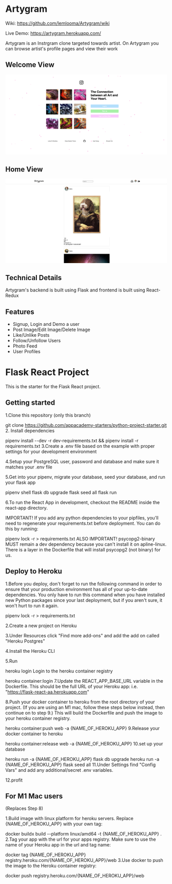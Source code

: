 # Artygram

Wiki: https://github.com/lemlooma/Artygram/wiki

Live Demo: https://artygram.herokuapp.com/

Artygram is an Instrgram clone targeted towards artist. On Artygram you can browse artist's profile pages and view their work 


## Welcome View 

![welcome](artygram.png) 

## Home View

![homepage](artygram_homeView.png) 

## Technical Details

Artygram's backend is built using Flask and frontend is built using React-Redux 

## Features 

- Signup, Login and Demo a user 
- Post Image/Edit Image/Delete Image 
- Like/Unlike Posts
- Follow/Unfollow Users 
- Photo Feed
- User Profiles




# Flask React Project
This is the starter for the Flask React project.

## Getting started
1.Clone this repository (only this branch)

git clone https://github.com/appacademy-starters/python-project-starter.git
2. Install dependencies

pipenv install --dev -r dev-requirements.txt && pipenv install -r requirements.txt
3.Create a .env file based on the example with proper settings for your development environment

4.Setup your PostgreSQL user, password and database and make sure it matches your .env file

5.Get into your pipenv, migrate your database, seed your database, and run your flask app

pipenv shell
flask db upgrade
flask seed all
flask run

6.To run the React App in development, checkout the README inside the react-app directory.

IMPORTANT! If you add any python dependencies to your pipfiles, you'll need to regenerate your requirements.txt before deployment. You can do this by running:

pipenv lock -r > requirements.txt
ALSO IMPORTANT! psycopg2-binary MUST remain a dev dependency because you can't install it on apline-linux. There is a layer in the Dockerfile that will install psycopg2 (not binary) for us.

## Deploy to Heroku
1.Before you deploy, don't forget to run the following command in order to ensure that your production environment has all of your up-to-date dependencies. You only have to run this command when you have installed new Python packages since your last deployment, but if you aren't sure, it won't hurt to run it again.

pipenv lock -r > requirements.txt

2.Create a new project on Heroku

3.Under Resources click "Find more add-ons" and add the add on called "Heroku Postgres"

4.Install the Heroku CLI

5.Run

heroku login
Login to the heroku container registry

heroku container:login
7.Update the REACT_APP_BASE_URL variable in the Dockerfile. This should be the full URL of your Heroku app: i.e. "https://flask-react-aa.herokuapp.com"

8.Push your docker container to heroku from the root directory of your project. (If you are using an M1 mac, follow these steps below instead, then continue on to step 9.) This will build the Dockerfile and push the image to your heroku container registry.

heroku container:push web -a {NAME_OF_HEROKU_APP}
9.Release your docker container to heroku

heroku container:release web -a {NAME_OF_HEROKU_APP}
10.set up your database

heroku run -a {NAME_OF_HEROKU_APP} flask db upgrade
heroku run -a {NAME_OF_HEROKU_APP} flask seed all
11.Under Settings find "Config Vars" and add any additional/secret .env variables.

12.profit

## For M1 Mac users
(Replaces Step 8)

1.Build image with linux platform for heroku servers. Replace {NAME_OF_HEROKU_APP} with your own tag:

docker buildx build --platform linux/amd64 -t {NAME_OF_HEROKU_APP} .
2.Tag your app with the url for your apps registry. Make sure to use the name of your Heroku app in the url and tag name:

docker tag {NAME_OF_HEROKU_APP} registry.heroku.com/{NAME_OF_HEROKU_APP}/web
3.Use docker to push the image to the Heroku container registry:

docker push registry.heroku.com/{NAME_OF_HEROKU_APP}/web
